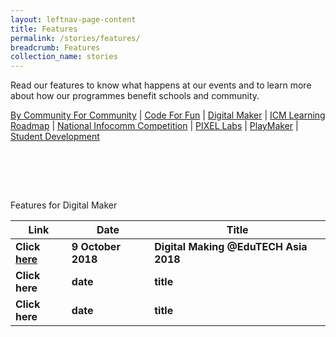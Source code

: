 ```yaml
---
layout: leftnav-page-content
title: Features
permalink: /stories/features/
breadcrumb: Features
collection_name: stories
---
```


Read our features to know what happens at our events and to learn more about how our programmes benefit schools and community.

[By Community For Community](#bycommunityforcommunity) | [Code For Fun](#codeforfun) | [Digital Maker](#digitalmaker) | [ICM Learning Roadmap](#icmroadmap) | [National Infocomm Competition](#nic) | [PIXEL Labs](#pixellabs) | [PlayMaker](#playmaker) | [Student Development](#studentdevelopment)


<a name="bycommunityforcommunity"></a><br>
<a name="codeforfun"></a><br>

<a name="digitalmaker"></a><br>

Features for Digital Maker<br>

| Link | Date | Title |
|--|--|--|
| **Click [here](/pages/features-content/edutech-asia-2018.md)** | **9 October 2018** | **Digital Making @EduTECH Asia 2018** |
| **Click here** | **date** | **title** |
| **Click here** | **date** | **title** |


<a name="icmroadmap"></a><br>
<a name="nic"></a><br>
<a name="pixellabs"></a><br>
<a name="playmaker"></a><br>
<a name="studentdevelopment"></a><br>

